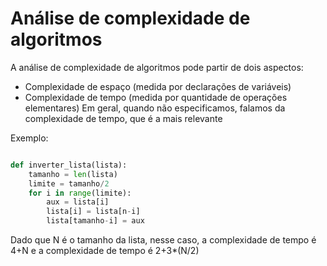 # Análise de complexidade de algoritmos

A análise de complexidade de algoritmos pode partir de dois aspectos:
- Complexidade de espaço (medida por declarações de variáveis)
- Complexidade de tempo   (medida por quantidade de operações elementares)
Em geral, quando não especificamos, falamos da complexidade de tempo, que é a mais relevante

Exemplo:

~~~~python

def inverter_lista(lista):
    tamanho = len(lista)
    limite = tamanho/2
    for i in range(limite):
        aux = lista[i]
        lista[i] = lista[n-i]
        lista[tamanho-i] = aux

~~~~
Dado que N é o tamanho da lista, nesse caso, a complexidade de tempo é 4+N e a complexidade de tempo é 2+3*(N/2)